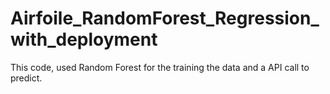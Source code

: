 # Airfoile_RandomForest_Regression_with_deployment

This code, used Random Forest for the training the data and a API call to predict.
